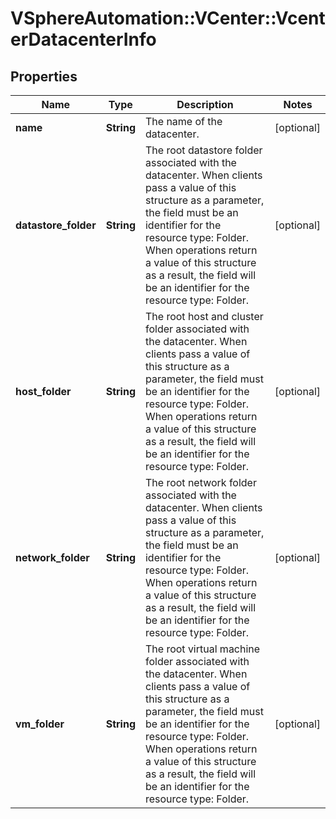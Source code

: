 # VSphereAutomation::VCenter::VcenterDatacenterInfo

## Properties
Name | Type | Description | Notes
------------ | ------------- | ------------- | -------------
**name** | **String** | The name of the datacenter. | [optional] 
**datastore_folder** | **String** | The root datastore folder associated with the datacenter. When clients pass a value of this structure as a parameter, the field must be an identifier for the resource type: Folder. When operations return a value of this structure as a result, the field will be an identifier for the resource type: Folder. | [optional] 
**host_folder** | **String** | The root host and cluster folder associated with the datacenter. When clients pass a value of this structure as a parameter, the field must be an identifier for the resource type: Folder. When operations return a value of this structure as a result, the field will be an identifier for the resource type: Folder. | [optional] 
**network_folder** | **String** | The root network folder associated with the datacenter. When clients pass a value of this structure as a parameter, the field must be an identifier for the resource type: Folder. When operations return a value of this structure as a result, the field will be an identifier for the resource type: Folder. | [optional] 
**vm_folder** | **String** | The root virtual machine folder associated with the datacenter. When clients pass a value of this structure as a parameter, the field must be an identifier for the resource type: Folder. When operations return a value of this structure as a result, the field will be an identifier for the resource type: Folder. | [optional] 


